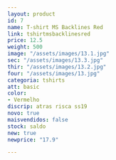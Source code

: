```yaml
---
layout: product
id: 7
name: T-shirt MS Backlines Red
link: tshirtmsbacklinesred
price: 12.5
weight: 500
image: "/assets/images/13.1.jpg"
sec: "/assets/images/13.3.jpg"
thir: "/assets/images/13.2.jpg"
four: "/assets/images/13.jpg"
categoria: tshirts
att: basic
color:
- Vermelho
discrip: atras risca ss19
novo: true
maisvendidos: false
stock: saldo
new: true
newprice: "17.9"

---
```

